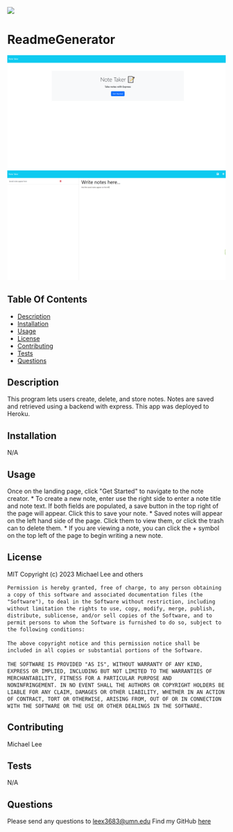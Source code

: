 
  [<img src="https://img.shields.io/badge/License-MIT-yellow.svg">](https://opensource.org/licenses/MIT)
  # ReadmeGenerator

![Landing Page](Develop/img/ss1.PNG)
![Note Taking Interface](Develop/img/ss2.PNG)

  ## Table Of Contents
  * [Description](#description)
  * [Installation](#installation)
  * [Usage](#usage)
  * [License](#license)
  * [Contributing](#contributing)
  * [Tests](#tests)
  * [Questions](#questions)


  ## Description 
  This program lets users create, delete, and store notes. Notes are saved and retrieved using a backend with express. This app was deployed to Heroku.

  ## Installation
  N/A

  ## Usage
  Once on the landing page, click "Get Started" to navigate to the note creator.
    * To create a new note, enter use the right side to enter a note title and note text. If both fields are populated, a save button in the top right of the page will appear. Click this to save your note.
    * Saved notes will appear on the left hand side of the page. Click them to view them, or click the trash can to delete them.
    * If you are viewing a note, you can click the + symbol on the top left of the page to begin writing a new note.

  ## License
  MIT
  Copyright (c) 2023 Michael Lee and others

    Permission is hereby granted, free of charge, to any person obtaining
    a copy of this software and associated documentation files (the
    "Software"), to deal in the Software without restriction, including
    without limitation the rights to use, copy, modify, merge, publish,
    distribute, sublicense, and/or sell copies of the Software, and to
    permit persons to whom the Software is furnished to do so, subject to
    the following conditions:
    
    The above copyright notice and this permission notice shall be
    included in all copies or substantial portions of the Software.
    
    THE SOFTWARE IS PROVIDED "AS IS", WITHOUT WARRANTY OF ANY KIND,
    EXPRESS OR IMPLIED, INCLUDING BUT NOT LIMITED TO THE WARRANTIES OF
    MERCHANTABILITY, FITNESS FOR A PARTICULAR PURPOSE AND
    NONINFRINGEMENT. IN NO EVENT SHALL THE AUTHORS OR COPYRIGHT HOLDERS BE
    LIABLE FOR ANY CLAIM, DAMAGES OR OTHER LIABILITY, WHETHER IN AN ACTION
    OF CONTRACT, TORT OR OTHERWISE, ARISING FROM, OUT OF OR IN CONNECTION
    WITH THE SOFTWARE OR THE USE OR OTHER DEALINGS IN THE SOFTWARE.

  ## Contributing
  Michael Lee

  ## Tests
  N/A

  ## Questions
  Please send any questions to leex3683@umn.edu
  Find my GitHub [here](https://github.com/leex3683)
